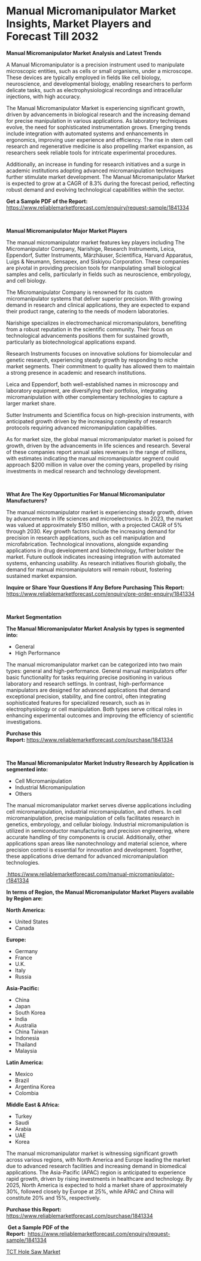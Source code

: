 <p><h1>Manual Micromanipulator Market Insights, Market Players and Forecast Till 2032</h1></p><p><strong>Manual Micromanipulator Market Analysis and Latest Trends</strong></p>
<p><p>A Manual Micromanipulator is a precision instrument used to manipulate microscopic entities, such as cells or small organisms, under a microscope. These devices are typically employed in fields like cell biology, neuroscience, and developmental biology, enabling researchers to perform delicate tasks, such as electrophysiological recordings and intracellular injections, with high accuracy.</p><p>The Manual Micromanipulator Market is experiencing significant growth, driven by advancements in biological research and the increasing demand for precise manipulation in various applications. As laboratory techniques evolve, the need for sophisticated instrumentation grows. Emerging trends include integration with automated systems and enhancements in ergonomics, improving user experience and efficiency. The rise in stem cell research and regenerative medicine is also propelling market expansion, as researchers seek reliable tools for intricate experimental procedures. </p><p>Additionally, an increase in funding for research initiatives and a surge in academic institutions adopting advanced micromanipulation techniques further stimulate market development. The Manual Micromanipulator Market is expected to grow at a CAGR of 8.3% during the forecast period, reflecting robust demand and evolving technological capabilities within the sector.</p></p>
<p><strong>Get a Sample PDF of the Report:&nbsp;</strong> <a href="https://www.reliablemarketforecast.com/enquiry/request-sample/1841334?utm_campaign=2467&utm_medium=2&utm_source=Github&utm_content=ia&utm_term=19022025&utm_id=manual-micromanipulator">https://www.reliablemarketforecast.com/enquiry/request-sample/1841334</a></p>
<p>&nbsp;</p>
<p><strong>Manual Micromanipulator Major Market Players</strong></p>
<p><p>The manual micromanipulator market features key players including The Micromanipulator Company, Narishige, Research Instruments, Leica, Eppendorf, Sutter Instruments, Märzhäuser, Scientifica, Harvard Apparatus, Luigs & Neumann, Sensapex, and Siskiyou Corporation. These companies are pivotal in providing precision tools for manipulating small biological samples and cells, particularly in fields such as neuroscience, embryology, and cell biology.</p><p>The Micromanipulator Company is renowned for its custom micromanipulator systems that deliver superior precision. With growing demand in research and clinical applications, they are expected to expand their product range, catering to the needs of modern laboratories.</p><p>Narishige specializes in electromechanical micromanipulators, benefiting from a robust reputation in the scientific community. Their focus on technological advancements positions them for sustained growth, particularly as biotechnological applications expand.</p><p>Research Instruments focuses on innovative solutions for biomolecular and genetic research, experiencing steady growth by responding to niche market segments. Their commitment to quality has allowed them to maintain a strong presence in academic and research institutions.</p><p>Leica and Eppendorf, both well-established names in microscopy and laboratory equipment, are diversifying their portfolios, integrating micromanipulation with other complementary technologies to capture a larger market share.</p><p>Sutter Instruments and Scientifica focus on high-precision instruments, with anticipated growth driven by the increasing complexity of research protocols requiring advanced micromanipulation capabilities.</p><p>As for market size, the global manual micromanipulator market is poised for growth, driven by the advancements in life sciences and research. Several of these companies report annual sales revenues in the range of millions, with estimates indicating the manual micromanipulator segment could approach $200 million in value over the coming years, propelled by rising investments in medical research and technology development.</p></p>
<p>&nbsp;</p>
<p><strong>What Are The Key Opportunities For Manual Micromanipulator Manufacturers?</strong></p>
<p><p>The manual micromanipulator market is experiencing steady growth, driven by advancements in life sciences and microelectronics. In 2023, the market was valued at approximately $150 million, with a projected CAGR of 5% through 2030. Key growth factors include the increasing demand for precision in research applications, such as cell manipulation and microfabrication. Technological innovations, alongside expanding applications in drug development and biotechnology, further bolster the market. Future outlook indicates increasing integration with automated systems, enhancing usability. As research initiatives flourish globally, the demand for manual micromanipulators will remain robust, fostering sustained market expansion.</p></p>
<p><strong>Inquire or Share Your Questions If Any Before Purchasing This Report:</strong> <a href="https://www.reliablemarketforecast.com/enquiry/pre-order-enquiry/1841334?utm_campaign=2467&utm_medium=2&utm_source=Github&utm_content=ia&utm_term=19022025&utm_id=manual-micromanipulator">https://www.reliablemarketforecast.com/enquiry/pre-order-enquiry/1841334</a></p>
<p>&nbsp;</p>
<p><strong>Market Segmentation</strong></p>
<p><strong>The Manual Micromanipulator Market Analysis by types is segmented into:</strong></p>
<p><ul><li>General</li><li>High Performance</li></ul></p>
<p><p>The manual micromanipulator market can be categorized into two main types: general and high-performance. General manual manipulators offer basic functionality for tasks requiring precise positioning in various laboratory and research settings. In contrast, high-performance manipulators are designed for advanced applications that demand exceptional precision, stability, and fine control, often integrating sophisticated features for specialized research, such as in electrophysiology or cell manipulation. Both types serve critical roles in enhancing experimental outcomes and improving the efficiency of scientific investigations.</p></p>
<p><strong>Purchase this Report:&nbsp;</strong><a href="https://www.reliablemarketforecast.com/purchase/1841334?utm_campaign=2467&utm_medium=2&utm_source=Github&utm_content=ia&utm_term=19022025&utm_id=manual-micromanipulator">https://www.reliablemarketforecast.com/purchase/1841334</a></p>
<p>&nbsp;</p>
<p><strong>The Manual Micromanipulator Market Industry Research by Application is segmented into:</strong></p>
<p><ul><li>Cell Micromanipulation</li><li>Industrial Micromanipulation</li><li>Others</li></ul></p>
<p><p>The manual micromanipulator market serves diverse applications including cell micromanipulation, industrial micromanipulation, and others. In cell micromanipulation, precise manipulation of cells facilitates research in genetics, embryology, and cellular biology. Industrial micromanipulation is utilized in semiconductor manufacturing and precision engineering, where accurate handling of tiny components is crucial. Additionally, other applications span areas like nanotechnology and material science, where precision control is essential for innovation and development. Together, these applications drive demand for advanced micromanipulation technologies.</p></p>
<p><a href="https://www.reliablemarketforecast.com/manual-micromanipulator-r1841334?utm_campaign=2467&utm_medium=2&utm_source=Github&utm_content=ia&utm_term=19022025&utm_id=manual-micromanipulator">&nbsp;https://www.reliablemarketforecast.com/manual-micromanipulator-r1841334</a></p>
<p><strong>In terms of Region, the Manual Micromanipulator Market Players available by Region are:</strong></p>
<p>
    <p> <strong> North America: </strong>
        <ul>
            <li>United States</li>
            <li>Canada</li>
        </ul>
        </p> 
    <p> <strong> Europe: </strong>
        <ul>
            <li>Germany</li>
            <li>France</li>
            <li>U.K.</li>
            <li>Italy</li>
            <li>Russia</li>
        </ul>
        </p> 
    <p> <strong> Asia-Pacific: </strong>
        <ul>
            <li>China</li>
            <li>Japan</li>
            <li>South Korea</li>
            <li>India</li>
            <li>Australia</li>
            <li>China Taiwan</li>
            <li>Indonesia</li>
            <li>Thailand</li>
            <li>Malaysia</li>
        </ul>
        </p> 
    <p> <strong> Latin America: </strong>
        <ul>
            <li>Mexico</li>
            <li>Brazil</li>
            <li>Argentina Korea</li>
            <li>Colombia</li>
        </ul>
        </p> 
    <p> <strong> Middle East & Africa: </strong>
        <ul>
            <li>Turkey</li>
            <li>Saudi</li>
            <li>Arabia</li>
            <li>UAE</li>
            <li>Korea</li>
        </ul>
    </p>
    </p>
<p><p>The manual micromanipulator market is witnessing significant growth across various regions, with North America and Europe leading the market due to advanced research facilities and increasing demand in biomedical applications. The Asia-Pacific (APAC) region is anticipated to experience rapid growth, driven by rising investments in healthcare and technology. By 2025, North America is expected to hold a market share of approximately 30%, followed closely by Europe at 25%, while APAC and China will constitute 20% and 15%, respectively.</p></p>
<p><strong>Purchase this Report: </strong><a href="https://www.reliablemarketforecast.com/purchase/1841334?utm_campaign=2467&utm_medium=2&utm_source=Github&utm_content=ia&utm_term=19022025&utm_id=manual-micromanipulator">https://www.reliablemarketforecast.com/purchase/1841334</a></p>
<p>&nbsp;<strong>Get a Sample PDF of the Report:&nbsp;&nbsp;</strong><a href="https://www.reliablemarketforecast.com/enquiry/request-sample/1841334?utm_campaign=2467&utm_medium=2&utm_source=Github&utm_content=ia&utm_term=19022025&utm_id=manual-micromanipulator">https://www.reliablemarketforecast.com/enquiry/request-sample/1841334</a></p>
<p><strong></strong></p>
<p><p><a href="https://github.com/danikabiele541/Market-Research-Report-List-1/blob/main/tct-hole-saw-market.md?utm_campaign=2467&utm_medium=2&utm_source=Github&utm_content=ia&utm_term=19022025&utm_id=manual-micromanipulator">TCT Hole Saw Market</a></p></p>